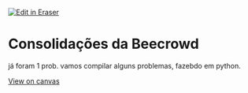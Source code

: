 <p><a target="_blank" href="https://app.eraser.io/workspace/UBo9l4gesEVcOOrNvMVZ" id="edit-in-eraser-github-link"><img alt="Edit in Eraser" src="https://firebasestorage.googleapis.com/v0/b/second-petal-295822.appspot.com/o/images%2Fgithub%2FOpen%20in%20Eraser.svg?alt=media&amp;token=968381c8-a7e7-472a-8ed6-4a6626da5501"></a></p>

# Consolidações da Beecrowd
já foram 1 prob. vamos compilar alguns problemas, fazebdo em python.



[﻿View on canvas](https://app.eraser.io/workspace/UBo9l4gesEVcOOrNvMVZ?elements=e9RDGLGyyaQnED17gC4o5Q) 


<!--- Eraser file: https://app.eraser.io/workspace/UBo9l4gesEVcOOrNvMVZ --->